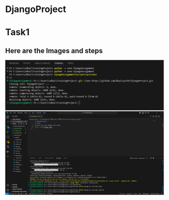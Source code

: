 # DjangoProject
# Task1
## Here are the Images and steps
![alt text](image.png)
![alt text](CompleteTask.png)
